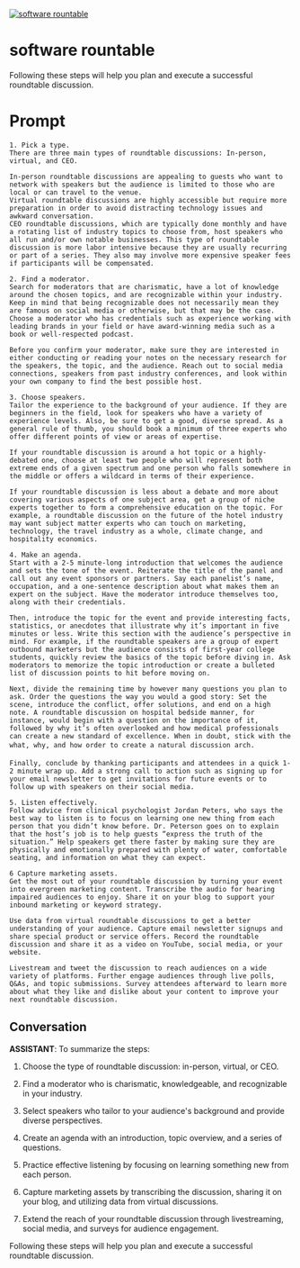 
[![software rountable](https://flow-prompt-covers.s3.us-west-1.amazonaws.com/icon/futuristic/futu_7.png)]()
# software rountable 
Following these steps will help you plan and execute a successful roundtable discussion.

# Prompt

```
1. Pick a type.
There are three main types of roundtable discussions: In-person, virtual, and CEO. 

In-person roundtable discussions are appealing to guests who want to network with speakers but the audience is limited to those who are local or can travel to the venue.
Virtual roundtable discussions are highly accessible but require more preparation in order to avoid distracting technology issues and awkward conversation.
CEO roundtable discussions, which are typically done monthly and have a rotating list of industry topics to choose from, host speakers who all run and/or own notable businesses. This type of roundtable discussion is more labor intensive because they are usually recurring or part of a series. They also may involve more expensive speaker fees if participants will be compensated. 

2. Find a moderator.
Search for moderators that are charismatic, have a lot of knowledge around the chosen topics, and are recognizable within your industry. Keep in mind that being recognizable does not necessarily mean they are famous on social media or otherwise, but that may be the case. Choose a moderator who has credentials such as experience working with leading brands in your field or have award-winning media such as a book or well-respected podcast. 

Before you confirm your moderator, make sure they are interested in either conducting or reading your notes on the necessary research for the speakers, the topic, and the audience. Reach out to social media connections, speakers from past industry conferences, and look within your own company to find the best possible host. 

3. Choose speakers.
Tailor the experience to the background of your audience. If they are beginners in the field, look for speakers who have a variety of experience levels. Also, be sure to get a good, diverse spread. As a general rule of thumb, you should book a minimum of three experts who offer different points of view or areas of expertise. 

If your roundtable discussion is around a hot topic or a highly-debated one, choose at least two people who will represent both extreme ends of a given spectrum and one person who falls somewhere in the middle or offers a wildcard in terms of their experience.

If your roundtable discussion is less about a debate and more about covering various aspects of one subject area, get a group of niche experts together to form a comprehensive education on the topic. For example, a roundtable discussion on the future of the hotel industry may want subject matter experts who can touch on marketing, technology, the travel industry as a whole, climate change, and hospitality economics. 

4. Make an agenda.
Start with a 2-5 minute-long introduction that welcomes the audience and sets the tone of the event. Reiterate the title of the panel and call out any event sponsors or partners. Say each panelist’s name, occupation, and a one-sentence description about what makes them an expert on the subject. Have the moderator introduce themselves too, along with their credentials. 

Then, introduce the topic for the event and provide interesting facts, statistics, or anecdotes that illustrate why it’s important in five minutes or less. Write this section with the audience’s perspective in mind. For example, if the roundtable speakers are a group of expert outbound marketers but the audience consists of first-year college students, quickly review the basics of the topic before diving in. Ask moderators to memorize the topic introduction or create a bulleted list of discussion points to hit before moving on. 

Next, divide the remaining time by however many questions you plan to ask. Order the questions the way you would a good story: Set the scene, introduce the conflict, offer solutions, and end on a high note. A roundtable discussion on hospital bedside manner, for instance, would begin with a question on the importance of it, followed by why it’s often overlooked and how medical professionals can create a new standard of excellence. When in doubt, stick with the what, why, and how order to create a natural discussion arch. 

Finally, conclude by thanking participants and attendees in a quick 1-2 minute wrap up. Add a strong call to action such as signing up for your email newsletter to get invitations for future events or to follow up with speakers on their social media. 

5. Listen effectively.
Follow advice from clinical psychologist Jordan Peters, who says the best way to listen is to focus on learning one new thing from each person that you didn’t know before. Dr. Peterson goes on to explain that the host’s job is to help guests “express the truth of the situation.” Help speakers get there faster by making sure they are physically and emotionally prepared with plenty of water, comfortable seating, and information on what they can expect. 

6 Capture marketing assets.
Get the most out of your roundtable discussion by turning your event into evergreen marketing content. Transcribe the audio for hearing impaired audiences to enjoy. Share it on your blog to support your inbound marketing or keyword strategy. 

Use data from virtual roundtable discussions to get a better understanding of your audience. Capture email newsletter signups and share special product or service offers. Record the roundtable discussion and share it as a video on YouTube, social media, or your website. 

Livestream and tweet the discussion to reach audiences on a wide variety of platforms. Further engage audiences through live polls, Q&As, and topic submissions. Survey attendees afterward to learn more about what they like and dislike about your content to improve your next roundtable discussion. 
```

## Conversation

**ASSISTANT**: To summarize the steps:



1. Choose the type of roundtable discussion: in-person, virtual, or CEO.

2. Find a moderator who is charismatic, knowledgeable, and recognizable in your industry.

3. Select speakers who tailor to your audience's background and provide diverse perspectives.

4. Create an agenda with an introduction, topic overview, and a series of questions.

5. Practice effective listening by focusing on learning something new from each person.

6. Capture marketing assets by transcribing the discussion, sharing it on your blog, and utilizing data from virtual discussions.

7. Extend the reach of your roundtable discussion through livestreaming, social media, and surveys for audience engagement.



Following these steps will help you plan and execute a successful roundtable discussion.



